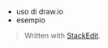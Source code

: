 - uso di draw.io
- esempio


> Written with [StackEdit](https://stackedit.io/).
<!--stackedit_data:
eyJoaXN0b3J5IjpbMjA5NzIzNjg2MF19
-->